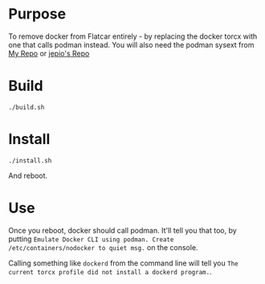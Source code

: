 # Purpose

To remove docker from Flatcar entirely - by replacing the docker torcx with one that calls podman instead.
You will also need the podman sysext from [My Repo](https://github.com/goochjj/flatcar-podman-overlay) or [jepio's Repo](https://github.com/jepio/flatcar-podman-overlay)


# Build

```
./build.sh
```

# Install

```
./install.sh
```


And reboot.

# Use

Once you reboot, docker should call podman.  It'll tell you that too, by putting `Emulate Docker CLI using podman. Create /etc/containers/nodocker to quiet msg.` on the console.

Calling something like `dockerd` from the command line will tell you `The current torcx profile did not install a dockerd program.`.



